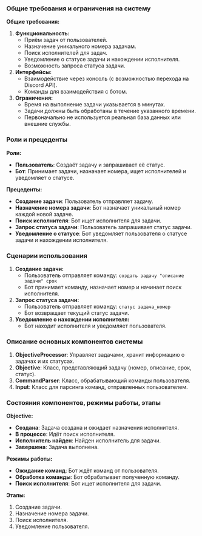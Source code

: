 ### Общие требования и ограничения на систему

**Общие требования:**

1. **Функциональность:**
    - Приём задач от пользователей.
    - Назначение уникального номера задачам.
    - Поиск исполнителей для задач.
    - Уведомление о статусе задачи и нахождении исполнителя.
    - Возможность запроса статуса задачи.
2. **Интерфейсы:**
    - Взаимодействие через консоль (с возможностью перехода на Discord API).
    - Команды для взаимодействия с ботом.
3. **Ограничения:**
    - Время на выполнение задачи указывается в минутах.
    - Задачи должны быть обработаны в течение указанного времени.
    - Первоначально не используется реальная база данных или внешние службы.
 
### Роли и прецеденты

**Роли:**

- **Пользователь**: Создаёт задачу и запрашивает её статус.
- **Бот**: Принимает задачи, назначает номера, ищет исполнителей и уведомляет о статусе.

**Прецеденты:**

- **Создание задачи**: Пользователь отправляет задачу.
- **Назначение номера задачи**: Бот назначает уникальный номер каждой новой задаче.
- **Поиск исполнителя**: Бот ищет исполнителя для задачи.
- **Запрос статуса задачи**: Пользователь запрашивает статус задачи.
- **Уведомление о статусе**: Бот уведомляет пользователя о статусе задачи и нахождении исполнителя.
### Сценарии использования

1. **Создание задачи:**
    - Пользователь отправляет команду: `создать задачу "описание задачи" срок`
    - Бот принимает команду, назначает номер и начинает поиск исполнителя.
2. **Запрос статуса задачи:**
    - Пользователь отправляет команду: `статус задача_номер`
    - Бот возвращает текущий статус задачи.
3. **Уведомление о нахождении исполнителя:**
    - Бот находит исполнителя и уведомляет пользователя.
  
### Описание основных компонентов системы

1. **ObjectiveProcessor**: Управляет задачами, хранит информацию о задачах и их статусах.
2. **Objective**: Класс, представляющий задачу (номер, описание, срок, статус).
3. **CommandParser**: Класс, обрабатывающий команды пользователя.
4. **Input**: Класс для парсинга команд, отправленных пользователем.

### Состояния компонентов, режимы работы, этапы

**Objective:**

- **Создана**: Задача создана и ожидает назначения исполнителя.
- **В процессе**: Идёт поиск исполнителя.
- **Исполнитель найден**: Найден исполнитель для задачи.
- **Завершена**: Задача выполнена.

**Режимы работы:**

- **Ожидание команд**: Бот ждёт команд от пользователя.
- **Обработка команды**: Бот обрабатывает полученную команду.
- **Поиск исполнителя**: Бот ищет исполнителя для задачи.

**Этапы:**

1. Создание задачи.
2. Назначение номера задачи.
3. Поиск исполнителя.
4. Уведомление пользователя.